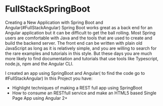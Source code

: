 # FullStackSpringBoot
Creating a New Application with Spring Boot and Angular(#FullStackAngular)
Spring Boot works great as a back end for an Angular application but it can be difficult to get the ball rolling. Most Spring users are comfortable with Java and the tools that are used to create and build the backend server. The front end can be written with plain old JavaScript as long as it is relatively simple, and you are willing to search for the rare examples and tutorials in this style. But these days you are much more likely to find documentation and tutorials that use tools like Typescript, node.js, npm and the Angular CLI.

I created an app using SpringBoot and Angular( to find the code go to #FullStackAngular)
In this Project you have:

- Highlight techniques of making a REST full app using SpringBoot
- How to consume an RESTfull service and make an HTML5 based Single Page App using Angular 2+
